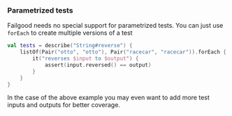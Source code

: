 ### Parametrized tests

Failgood needs no special support for parametrized tests. You can just use `forEach` to create multiple versions of a test

```kotlin
val tests = describe("String#reverse") {
    listOf(Pair("otto", "otto"), Pair("racecar", "racecar")).forEach { (input, output) ->
        it("reverses $input to $output") {
            assert(input.reversed() == output)
        }
    }
}

```
In the case of the above example you may even want to add more test inputs and outputs for better coverage.
